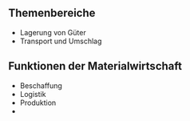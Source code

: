 ## Themenbereiche
- Lagerung von Güter
- Transport und Umschlag

## Funktionen der Materialwirtschaft
- Beschaffung
- Logistik
- Produktion
- 